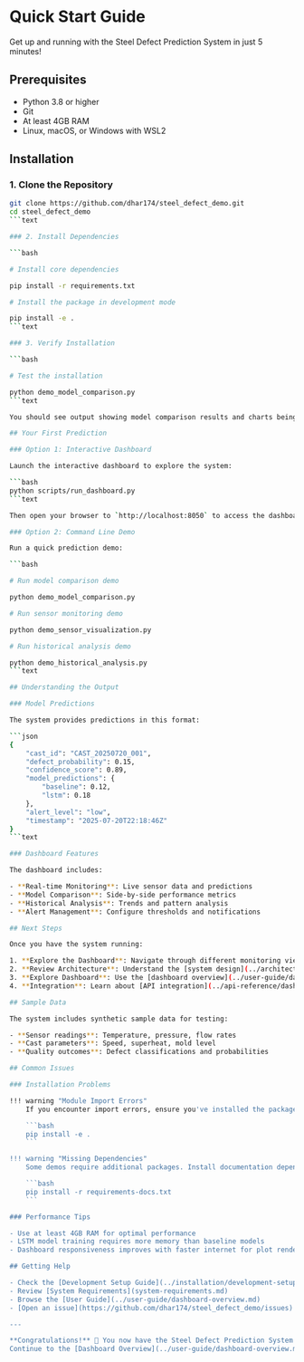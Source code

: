 # Quick Start Guide

Get up and running with the Steel Defect Prediction System in just 5 minutes!

## Prerequisites

- Python 3.8 or higher
- Git
- At least 4GB RAM
- Linux, macOS, or Windows with WSL2

## Installation

### 1. Clone the Repository

```bash
git clone https://github.com/dhar174/steel_defect_demo.git
cd steel_defect_demo
```text

### 2. Install Dependencies

```bash

# Install core dependencies

pip install -r requirements.txt

# Install the package in development mode

pip install -e .
```text

### 3. Verify Installation

```bash

# Test the installation

python demo_model_comparison.py
```text

You should see output showing model comparison results and charts being generated.

## Your First Prediction

### Option 1: Interactive Dashboard

Launch the interactive dashboard to explore the system:

```bash
python scripts/run_dashboard.py
```text

Then open your browser to `http://localhost:8050` to access the dashboard.

### Option 2: Command Line Demo

Run a quick prediction demo:

```bash

# Run model comparison demo

python demo_model_comparison.py

# Run sensor monitoring demo  

python demo_sensor_visualization.py

# Run historical analysis demo

python demo_historical_analysis.py
```text

## Understanding the Output

### Model Predictions

The system provides predictions in this format:

```json
{
    "cast_id": "CAST_20250720_001",
    "defect_probability": 0.15,
    "confidence_score": 0.89,
    "model_predictions": {
        "baseline": 0.12,
        "lstm": 0.18
    },
    "alert_level": "low",
    "timestamp": "2025-07-20T22:18:46Z"
}
```text

### Dashboard Features

The dashboard includes:

- **Real-time Monitoring**: Live sensor data and predictions
- **Model Comparison**: Side-by-side performance metrics
- **Historical Analysis**: Trends and pattern analysis
- **Alert Management**: Configure thresholds and notifications

## Next Steps

Once you have the system running:

1. **Explore the Dashboard**: Navigate through different monitoring views
2. **Review Architecture**: Understand the [system design](../architecture/system-overview.md)
3. **Explore Dashboard**: Use the [dashboard overview](../user-guide/dashboard-overview.md)
4. **Integration**: Learn about [API integration](../api-reference/dashboard-integration.md)

## Sample Data

The system includes synthetic sample data for testing:

- **Sensor readings**: Temperature, pressure, flow rates
- **Cast parameters**: Speed, superheat, mold level
- **Quality outcomes**: Defect classifications and probabilities

## Common Issues

### Installation Problems

!!! warning "Module Import Errors"
    If you encounter import errors, ensure you've installed the package in development mode:

    ```bash
    pip install -e .
    ```

!!! warning "Missing Dependencies"
    Some demos require additional packages. Install documentation dependencies:

    ```bash
    pip install -r requirements-docs.txt
    ```

### Performance Tips

- Use at least 4GB RAM for optimal performance
- LSTM model training requires more memory than baseline models
- Dashboard responsiveness improves with faster internet for plot rendering

## Getting Help

- Check the [Development Setup Guide](../installation/development-setup.md)
- Review [System Requirements](system-requirements.md)
- Browse the [User Guide](../user-guide/dashboard-overview.md)
- [Open an issue](https://github.com/dhar174/steel_defect_demo/issues) for bugs

---

**Congratulations!** 🎉 You now have the Steel Defect Prediction System running.
Continue to the [Dashboard Overview](../user-guide/dashboard-overview.md) to learn about all available features.
